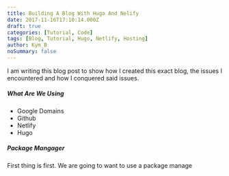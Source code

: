 ```yaml
---
title: Building A Blog With Hugo And Nelify
date: 2017-11-16T17:10:14.000Z
draft: true
categories: [Tutorial, Code]
tags: [Blog, Tutorial, Hugo, Netlify, Hosting]
author: Kym_B
noSummary: false
---
```

I am writing this blog post to show how I created this exact blog, the issues I encountered and how I conquered said issues.

<!--more-->

##### What Are We Using

- Google Domains
- Github
- Netlify
- Hugo

##### Package Mangager

First thing is first. We are going to want to use a package manage
